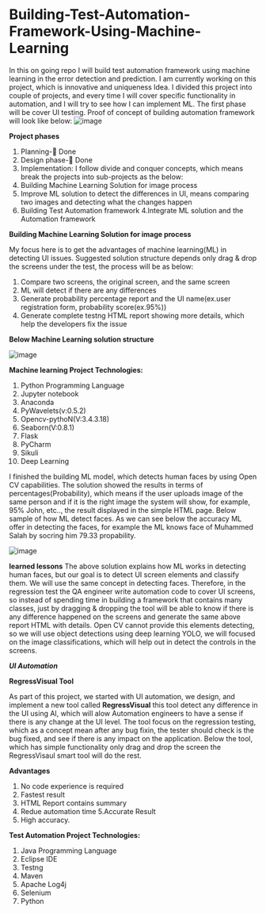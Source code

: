 # Building-Test-Automation-Framework-Using-Machine-Learning
In this on going repo I will build test automation framework using machine learning in the error detection and prediction. I am currently working on this project, which is innovative and uniqueness Idea. I divided this project into couple of projects, and every time I will cover specific functionality in automation, and I will try to see how I can implement ML. The first phase will be cover UI testing.
Proof of concept of building automation framework will look like below:
![image](https://user-images.githubusercontent.com/73906550/139382494-58696789-ce51-4ba4-8dfb-c021622c715b.png)

**Project phases**
1.	Planning- Done
2.	Design phase- Done
3.	Implementation:
I follow divide and conquer concepts, which means break the projects into sub-projects as the below:
1. Building Machine Learning Solution for image process
2. Improve ML solution to detect the differences in UI, means comparing two images and detecting what the changes happen
3. Building Test Automation framework
4.Integrate ML solution and the Automation framework


**Building Machine Learning Solution for image process**

My focus here is to get the advantages of machine learning(ML) in detecting UI issues. Suggested solution structure depends only drag & drop the screens under the test, the process will be as below:

1. Compare two screens, the original screen, and the same screen 
2. ML will detect if there are any differences 
3. Generate probability percentage report and the UI name(ex.user registration form, probability score(ex.95%))
4. Generate complete testng HTML report showing more details, which help the developers fix the issue


**Below Machine Learning solution structure**


![image](https://user-images.githubusercontent.com/73906550/140051684-fc834caf-803f-45e3-8e59-6e574f17eab3.png)

**Machine learning Project Technologies:**

1. Python Programming Language
2. Jupyter notebook
3. Anaconda
4. PyWavelets(v:0.5.2)
5. Opencv-pythoN(V:3.4.3.18)
6. Seaborn(V:0.8.1)
7. Flask
8. PyCharm
9. Sikuli
10. Deep Learning

I finished the building ML model, which detects human faces by using Open CV capabilities. The solution showed the results in terms of percentages(Probability), which means if the user uploads image of the same person and if it is the right image the system will show, for example, 95% John, etc.., the result displayed in the simple HTML page. Below sample of how ML detect faces. As we can see below the accuracy ML offer in detecting the faces, for example the ML knows face of Muhammed Salah by socring him 79.33 propability.

![image](https://user-images.githubusercontent.com/73906550/145156222-21200402-d5bd-478b-9898-e6616195b867.png)

**learned lessons**
The above solution explains how ML works in detecting human faces, but our goal is to detect UI screen elements and classify them. We will use the same concept in detecting faces. Therefore, in the regression test the QA engineer write automation code to cover UI screens, so instead of spending time in building a framework that contains many classes, just by dragging & dropping the tool will be able to know if there is any difference happened on the screens and generate the same above report HTML with details. Open CV cannot provide this elements detecting, so we will use object detections using deep learning YOLO, we will focused on the image classifications, which will help out in detect the controls in the screens.

***UI Automation***

**RegressVisual Tool**

As part of this project, we started with UI automation, we design, and implement a new tool called **RegressVisual**  this tool detect any difference in the UI using AI, which will alow Automation engineers to have a sense if there is any change at the UI level. The tool focus on the regression testing, which as a concept mean after any bug fixin, the tester should check is the bug fixed, and see if there is any impact on the application. Below the tool, which has simple functionality only drag and drop the screen the RegressVisaul smart tool will do the rest.


**Advantages**
1. No code experience is required
2. Fastest result
3. HTML Report contains summary 
4. Redue automation time
5.Accurate Result
6. High accuracy.

**Test Automation Project Technologies:**

1. Java Programming Language
2. Eclipse IDE
3. Testng
4. Maven
5. Apache Log4j
6. Selenium
7. Python





